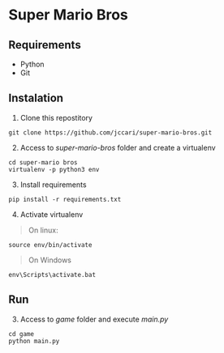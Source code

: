 # Super Mario Bros

## Requirements
* Python
* Git 

## Instalation

1. Clone this repostitory
```
git clone https://github.com/jccari/super-mario-bros.git
```
2. Access to _super-mario-bros_ folder and create a virtualenv
```
cd super-mario bros
virtualenv -p python3 env
```
3. Install requirements
```
pip install -r requirements.txt
```
4. Activate virtualenv

  > On linux:
  ```
  source env/bin/activate
  ```

  > On Windows
  ```
  env\Scripts\activate.bat
  ```


## Run

3. Access to _game_ folder and execute _main.py_
```
cd game
python main.py
```

